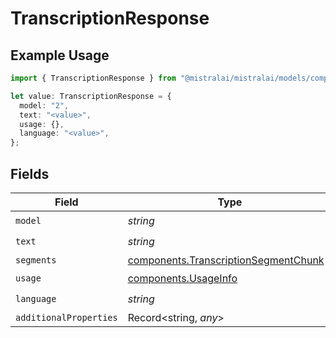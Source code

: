 # TranscriptionResponse

## Example Usage

```typescript
import { TranscriptionResponse } from "@mistralai/mistralai/models/components";

let value: TranscriptionResponse = {
  model: "2",
  text: "<value>",
  usage: {},
  language: "<value>",
};
```

## Fields

| Field                                                                                          | Type                                                                                           | Required                                                                                       | Description                                                                                    |
| ---------------------------------------------------------------------------------------------- | ---------------------------------------------------------------------------------------------- | ---------------------------------------------------------------------------------------------- | ---------------------------------------------------------------------------------------------- |
| `model`                                                                                        | *string*                                                                                       | :heavy_check_mark:                                                                             | N/A                                                                                            |
| `text`                                                                                         | *string*                                                                                       | :heavy_check_mark:                                                                             | N/A                                                                                            |
| `segments`                                                                                     | [components.TranscriptionSegmentChunk](../../models/components/transcriptionsegmentchunk.md)[] | :heavy_minus_sign:                                                                             | N/A                                                                                            |
| `usage`                                                                                        | [components.UsageInfo](../../models/components/usageinfo.md)                                   | :heavy_check_mark:                                                                             | N/A                                                                                            |
| `language`                                                                                     | *string*                                                                                       | :heavy_check_mark:                                                                             | N/A                                                                                            |
| `additionalProperties`                                                                         | Record<string, *any*>                                                                          | :heavy_minus_sign:                                                                             | N/A                                                                                            |